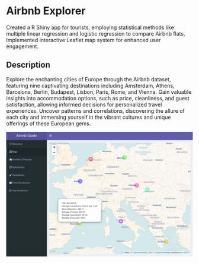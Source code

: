 # Airbnb Explorer
Created a R Shiny app for tourists, employing statistical methods like multiple linear regression and logistic regression to compare Airbnb flats. Implemented interactive Leaflet map system for enhanced user engagement. 

## Description
Explore the enchanting cities of Europe through the Airbnb dataset, featuring nine captivating destinations including Amsterdam, Athens, Barcelona, Berlin, Budapest, Lisbon, Paris, Rome, and Vienna. Gain valuable insights into accommodation options, such as price, cleanliness, and guest satisfaction, allowing informed decisions for personalized travel experiences. Uncover patterns and correlations, discovering the allure of each city and immersing yourself in the vibrant cultures and unique offerings of these European gems.

![Map Interface](images/map.png)
